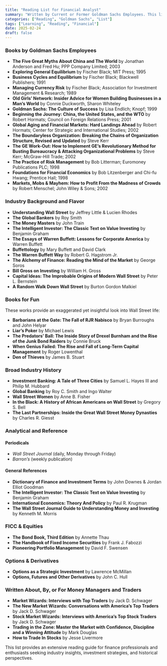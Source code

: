 ```yaml
---
title: "Reading List for Financial Analyst"
summary: "Written by Current or Former Goldman Sachs Employees. This list provides an extensive reading guide for finance professionals and enthusiasts seeking industry insights, investment strategies, and historical perspectives."
categories: ["Reading", "Goldman Sachs", "List"]
tags: ["Learning", "Reading", "Financial"]
date: 2025-02-24
draft: false
---
```



### Books by Goldman Sachs Employees

- **The Five Great Myths About China and The World** by Jonathan Anderson and Fred Hu; PPP Company Limited; 2003  
- **Exploring General Equilibrium** by Fischer Black; MIT Press; 1995  
- **Business Cycles and Equilibrium** by Fischer Black; Blackwell Publishers; 1991  
- **Managing Currency Risk** by Fischer Black; Association for Investment Management & Research; 1989  
- **Old Girls’ Network: Insider Advice for Women Building Businesses in a Man’s World** by Connie Duckworth, Sharon Whiteley  
- **Goldman Sachs: The Culture of Success** by Lisa Endlich; Knopf; 1999  
- **Beginning the Journey: China, the United States, and the WTO** by Robert Hormats; Council on Foreign Relations Press; 2001  
- **Global Aging and Financial Markets: Hard Landings Ahead** by Robert Hormats; Center for Strategic and International Studies; 2002  
- **The Boundaryless Organization: Breaking the Chains of Organization Structure, Revised and Updated** by Steve Kerr  
- **The GE Work-Out: How to Implement GE’s Revolutionary Method for Busting Bureaucracy & Attacking Organizational Problems** by Steve Kerr; McGraw-Hill Trade; 2002  
- **The Practice of Risk Management** by Bob Litterman; Euromoney Publications PLC; 1998  
- **Foundations for Financial Economics** by Bob Litzenberger and Chi-fu Hwang; Prentice Hall; 1998  
- **Markets, Mobs & Mayhem: How to Profit From the Madness of Crowds** by Robert Menschel; John Wiley & Sons; 2002  

### Industry Background and Flavor

- **Understanding Wall Street** by Jeffrey Little & Lucien Rhodes  
- **The Global Bankers** by Roy Smith  
- **The Money Masters** by John Train  
- **The Intelligent Investor: The Classic Text on Value Investing** by Benjamin Graham  
- **The Essays of Warren Buffett: Lessons for Corporate America** by Warren Buffett  
- **Buffettology** by Mary Buffett and David Clark  
- **The Warren Buffett Way** by Robert G. Hagstrom Jr.  
- **The Alchemy of Finance: Reading the Mind of the Market** by George Soros  
- **Bill Gross on Investing** by William H. Gross  
- **Capital Ideas: The Improbable Origins of Modern Wall Street** by Peter L. Bernstein  
- **A Random Walk Down Wall Street** by Burton Gordon Malkiel  

### Books for Fun

These works provide an exaggerated yet insightful look into Wall Street life:

- **Barbarians at the Gate: The Fall of RJR Nabisco** by Bryan Burroughs and John Helyar  
- **Liar’s Poker** by Michael Lewis  
- **The Predators’ Ball: The Inside Story of Drexel Burnham and the Rise of the Junk Bond Raiders** by Connie Bruck  
- **When Genius Failed: The Rise and Fall of Long-Term Capital Management** by Roger Lowenthal  
- **Den of Thieves** by James B. Stuart  

### Broad Industry History

- **Investment Banking: A Tale of Three Cities** by Samuel L. Hayes III and Philip M. Hubbard  
- **Global Banking** by Roy C. Smith and Ingo Walter  
- **Wall Street Women** by Anne B. Fisher  
- **In the Black: A History of African Americans on Wall Street** by Gregory S. Bell  
- **The Last Partnerships: Inside the Great Wall Street Money Dynasties** by Charles R. Giesst  

### Analytical and Reference

#### Periodicals
- *Wall Street Journal* (daily, Monday through Friday)  
- *Barron’s* (weekly publication)  

#### General References
- **Dictionary of Finance and Investment Terms** by John Downes & Jordan Elliot Goodman  
- **The Intelligent Investor: The Classic Text on Value Investing** by Benjamin Graham  
- **International Economics: Theory And Policy** by Paul R. Krugman  
- **The Wall Street Journal Guide to Understanding Money and Investing** by Kenneth M. Morris  

### FICC & Equities

- **The Bond Book, Third Edition** by Annette Thau  
- **The Handbook of Fixed Income Securities** by Frank J. Fabozzi  
- **Pioneering Portfolio Management** by David F. Swensen  

### Options & Derivatives

- **Options as a Strategic Investment** by Lawrence McMillan  
- **Options, Futures and Other Derivatives** by John C. Hull  

### Written About, By, or For Money Managers and Traders

- **Market Wizards: Interviews with Top Traders** by Jack D. Schwager  
- **The New Market Wizards: Conversations with America’s Top Traders** by Jack D. Schwager  
- **Stock Market Wizards: Interviews with America’s Top Stock Traders** by Jack D. Schwager  
- **Trading in the Zone: Master the Market with Confidence, Discipline and a Winning Attitude** by Mark Douglas  
- **How to Trade In Stocks** by Jesse Livermore  

This list provides an extensive reading guide for finance professionals and enthusiasts seeking industry insights, investment strategies, and historical perspectives.

